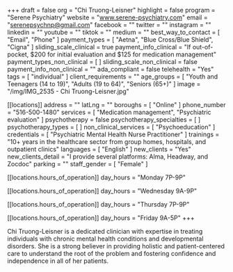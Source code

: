 +++
draft = false
org = "Chi Truong-Leisner"
highlight = false
program = "Serene Psychiatry"
website = "www.serene-psychiatry.com"
email = "serenepsychnp@gmail.com"
facebook = ""
twitter = ""
instagram = ""
linkedin = ""
youtube = ""
tiktok = ""
medium = ""
best_way_to_contact = [ "Email", "Phone" ]
payment_types = [ "Aetna", "Blue Cross/Blue Shield", "Cigna" ]
sliding_scale_clinical = true
payment_info_clinical = "If out-of-pocket, $200 for initial evaluation and $125 for medication management"
payment_types_non_clinical = [ ]
sliding_scale_non_clinical = false
payment_info_non_clinical = ""
ada_compliant = false
telehealth = "Yes"
tags = [ "individual" ]
client_requirements = ""
age_groups = [
  "Youth and Teenagers (14 to 19)",
  "Adults (19 to 64)",
  "Seniors (65+)"
]
image = "/img/IMG_2535 - Chi Truong-Leisner.jpg"

[[locations]]
address = ""
latLng = ""
boroughs = [ "Online" ]
phone_number = "516-500-1480"
services = [ "Medication management", "Psychiatric evaluation" ]
psychotherapy = false
psychotherapy_specialties = [ ]
psychotherapy_types = [ ]
non_clinical_services = [ "Psychoeducation" ]
credentials = [ "Psychiatric Mental Health Nurse Practitioner" ]
trainings = "10+ years in the healthcare sector from group homes, hospitals, and outpatient clinics"
languages = [ "English" ]
new_clients = "Yes"
new_clients_detail = "I provide several platforms: Alma, Headway, and Zocdoc"
parking = ""
staff_gender = [ "Female" ]

  [[locations.hours_of_operation]]
  day_hours = "Monday 7P-9P"

  [[locations.hours_of_operation]]
  day_hours = "Wednesday 9A-9P"

  [[locations.hours_of_operation]]
  day_hours = "Thursday 7P-9P"

  [[locations.hours_of_operation]]
  day_hours = "Friday 9A-5P"
+++


Chi Truong-Leisner is a dedicated clinician with expertise in treating individuals with chronic mental health conditions and developmental disorders. She is a strong believer in providing holistic and patient-centered care to understand the root of the problem and fostering confidence and independence in all of her patients.
